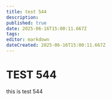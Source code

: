 ```yaml
---
title: test 544
description: 
published: true
date: 2025-06-16T15:00:11.667Z
tags: 
editor: markdown
dateCreated: 2025-06-16T15:00:11.667Z
---
```


# TEST 544
this is test 544
